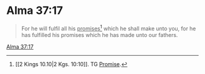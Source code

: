 # Alma 37:17

> For he will fulfil all his <u>promises</u>[^a] which he shall make unto you, for he has fulfilled his promises which he has made unto our fathers.

[Alma 37:17](https://www.churchofjesuschrist.org/study/scriptures/bofm/alma/37?lang=eng&id=p17#p17)


[^a]: [[2 Kings 10.10|2 Kgs. 10:10]]. TG [Promise](https://www.churchofjesuschrist.org/study/scriptures/tg/promise?lang=eng).
